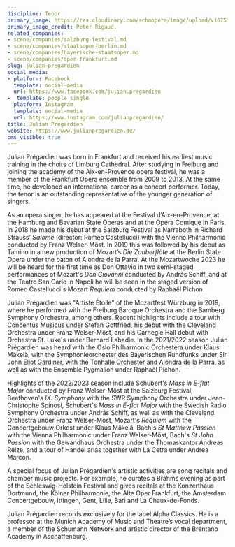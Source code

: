 ```yaml
---
discipline: Tenor
primary_image: https://res.cloudinary.com/schmopera/image/upload/v1675133701/media/2023/01/JulianPregardien_PeterRigaud_rnjpcn.jpg
primary_image_credit: Peter Rigaud.
related_companies:
- scene/companies/salzburg-festival.md
- scene/companies/staatsoper-berlin.md
- scene/companies/bayerische-staatsoper.md
- scene/companies/oper-frankfurt.md
slug: julian-pregardien
social_media:
- platform: Facebook
  template: social-media
  url: https://www.facebook.com/julian.pregardien
- _template: people_single
  platform: Instagram
  template: social-media
  url: https://www.instagram.com/julianpregardien/
title: Julian Prégardien
website: https://www.julianpregardien.de/
cms_visible: true
---
```

Julian Prégardien was born in Frankfurt and received his earliest music training in the choirs of Limburg Cathedral. After studying in Freiburg and joining the academy of the Aix-en-Provence opera festival, he was a member of the Frankfurt Opera ensemble from 2009 to 2013. At the same time, he developed an international career as a concert performer. Today, the tenor is an outstanding representative of the younger generation of singers.

As an opera singer, he has appeared at the Festival d’Aix-en-Provence, at the Hamburg and Bavarian State Operas and at the Opéra Comique in Paris. In 2018 he made his debut at the Salzburg Festival as Narraboth in Richard Strauss’ _Salome_ (director: Romeo Castellucci) with the Vienna Philharmonic conducted by Franz Welser-Möst. In 2019 this was followed by his debut as Tamino in a new production of Mozart’s _Die Zauberflöte_ at the Berlin State Opera under the baton of Alondra de la Parra. At the Mozartwoche 2023 he will be heard for the first time as Don Ottavio in two semi-staged performances of Mozart's _Don Giovanni_ conducted by András Schiff, and at the Teatro San Carlo in Napoli he will be seen in the staged version of Romeo Castellucci's Mozart _Requiem_ conducted by Raphaël Pichon.

Julian Prégardien was "Artiste Ètoile" of the Mozartfest Würzburg in 2019, where he performed with the Freiburg Baroque Orchestra and the Bamberg Symphony Orchestra, among others. Recent highlights include a tour with Concentus Musicus under Stefan Gottfried, his debut with the Cleveland Orchestra under Franz Welser-Möst, and his Carnegie Hall debut with Orchestra St. Luke's under Bernard Labadie. In the 2021/2022 season Julian Prégardien was heard with the Oslo Philharmonic Orchestera under Klaus Mäkelä, with the Symphonieorchester des Bayerischen Rundfunks under Sir John Eliot Gardiner, with the Tonhalle Orchester and Alondra de la Parra, as well as with the Ensemble Pygmalion under Raphaël Pichon.

Highlights of the 2022/2023 season include Schubert's _Mass in E-flat Major_ conducted by Franz Welser-Möst at the Salzburg Festival, Beethoven's _IX. Symphony_ with the SWR Symphony Orchestra under Jean-Christophe Spinosi, Schubert's _Mass in E-flat Major_ with the Swedish Radio Symphony Orchestra under András Schiff, as well as with the Cleveland Orchestra under Franz Welser-Möst, Mozart's _Requiem_ with the Concertgebouw Orkest under Klaus Mäkelä, Bach's _St Matthew Passion_ with the Vienna Philharmonic under Franz Welser-Möst, Bach's _St John Passion_ with the Gewandhaus Orchestra under the Thomaskantor Andreas Reize, and a tour of Handel arias together with La Cetra under Andrea Marcon.

A special focus of Julian Prégardien's artistic activities are song recitals and chamber music projects. For example, he curates a Brahms evening as part of the Schleswig-Holstein Festival and gives recitals at the Konzerthaus Dortmund, the Kölner Philharmonie, the Alte Oper Frankfurt, the Amsterdam Concertgebouw, Ittingen, Gent, Lille, Bari and La Chaux-de-Fonds.

Julian Prégardien records exclusively for the label Alpha Classics. He is a professor at the Munich Academy of Music and Theatre’s vocal department, a member of the Schumann Network and artistic director of the Brentano Academy in Aschaffenburg.